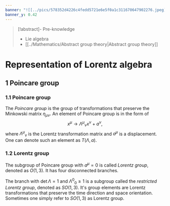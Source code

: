 ```yaml
---
banner: "![[../pics/578352d4226c4fedd5721e6e5f0a1c311670647902276.jpeg]]"
banner_y: 0.42
---
```


>[!abstract]- Pre-knowledge
>- Lie algebra
>- [[../Mathematics/Abstract group theory|Abstract group theory]]

# Representation of Lorentz algebra
## 1 Poincare group
### 1.1 Poincare group
The *Poincare group* is the group of transformations that preserve the Minkowski matrix $\eta_{\mu\nu}$. An element of Poincare group is in the form of
$$
x^\mu\to\Lambda^\mu{}_\nu x^\nu+a^\nu,
$$
where $\Lambda^\mu{}_\nu$ is the Lorentz transformation matrix and $a^\mu$ is a displacement. One can denote such an element as $T(\Lambda,a)$.

### 1.2 Lorentz group
The subgroup of Poincare group with $a^\mu=0$ is called *Lorentz group*, denoted as $O(1,3)$. It has four disconnected branches.

The branch with $\det\Lambda=1$ and $\Lambda^0{}_0\geqslant1$ is a subgroup called the *restricted Lorentz group*, denoted as $SO(1,3)$. It's group elements are Lorentz transformations that preserve the time direction and space orientation. Sometimes one simply refer to $SO(1,3)$ as Lorentz group.